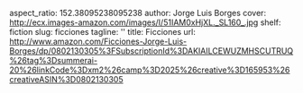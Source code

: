 aspect_ratio: 152.38095238095238
author: Jorge Luis Borges
cover: http://ecx.images-amazon.com/images/I/51IAM0xHjXL._SL160_.jpg
shelf: fiction
slug: ficciones
tagline: ''
title: Ficciones
url: http://www.amazon.com/Ficciones-Jorge-Luis-Borges/dp/0802130305%3FSubscriptionId%3DAKIAILCEWUZMHSCUTRUQ%26tag%3Dsummerai-20%26linkCode%3Dxm2%26camp%3D2025%26creative%3D165953%26creativeASIN%3D0802130305

